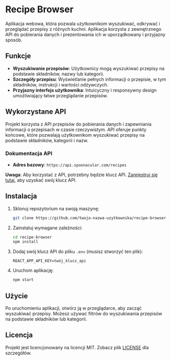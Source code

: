 # Recipe Browser

Aplikacja webowa, która pozwala użytkownikom wyszukiwać, odkrywać i przeglądać przepisy z różnych kuchni. Aplikacja korzysta z zewnętrznego API do pobierania danych i prezentowania ich w uporządkowany i przyjazny sposób.

## Funkcje

- **Wyszukiwanie przepisów**: Użytkownicy mogą wyszukiwać przepisy na podstawie składników, nazwy lub kategorii.
- **Szczegóły przepisu**: Wyświetlanie pełnych informacji o przepisie, w tym składników, instrukcji i wartości odżywczych.
- **Przyjazny interfejs użytkownika**: Intuicyczny i responsywny design umożliwiający łatwe przeglądanie przepisów.

## Wykorzystane API

Projekt korzysta z API przepisów do pobierania danych i zapewniania informacji o przepisach w czasie rzeczywistym. API oferuje punkty końcowe, które pozwalają użytkownikom wyszukiwać przepisy na podstawie składników, kategorii i nazw.

### Dokumentacja API

- **Adres bazowy**: `https://api.spoonacular.com/recipes`

  
**Uwaga**: Aby korzystać z API, potrzebny będzie klucz API. [Zarejestruj się tutaj](https://spoonacular.com/food-api), aby uzyskać swój klucz API.

## Instalacja

1. Sklonuj repozytorium na swoją maszynę:
    ```bash
    git clone https://github.com/twoja-nazwa-uzytkownika/recipe-browser.git
    ```

2. Zainstaluj wymagane zależności:
    ```bash
    cd recipe-browser
    npm install
    ```

3. Dodaj swój klucz API do pliku `.env` (musisz stworzyć ten plik):
    ```
    REACT_APP_API_KEY=twój_klucz_api
    ```

4. Uruchom aplikację:
    ```bash
    npm start
    ```

## Użycie

Po uruchomieniu aplikacji, otwórz ją w przeglądarce, aby zacząć wyszukiwać przepisy. Możesz używać filtrów do wyszukiwania przepisów na podstawie składników lub kategorii.

## Licencja

Projekt jest licencjonowany na licencji MIT. Zobacz plik [LICENSE](LICENSE) dla szczegółów.
